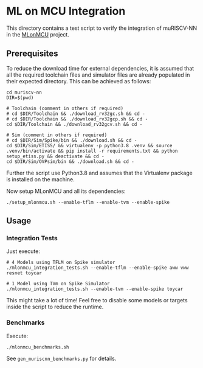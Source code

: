 # ML on MCU Integration

This directory contains a test script to verify the integration of muRISCV-NN in the [MLonMCU](https://github.com/tum-ei-eda/mlonmcu) project.

## Prerequisites

To reduce the download time for external dependencies, it is assumed that all the required toolchain files and simulator files are already populated in their expected directory. This can be achieved as follows:

```
cd muriscv-nn
DIR=$(pwd)

# Toolchain (comment in others if required)
# cd $DIR/Toolchain && ./download_rv32gc.sh && cd -
# cd $DIR/Toolchain && ./download_rv32gcp.sh && cd -
cd $DIR/Toolchain && ./download_rv32gcv.sh && cd -

# Sim (comment in others if required)
# cd $DIR/Sim/Spike/bin && ./download.sh && cd -
cd $DIR/Sim/ETISS/ && virtualenv -p python3.8 .venv && source .venv/bin/activate && pip install -r requirements.txt && python setup_etiss.py && deactivate && cd -
cd $DIR/Sim/OVPsim/bin && ./download.sh && cd -
```

Further the script use Python3.8 and assumes that the Virtualenv package is installed on the machine.

Now setup MLonMCU and all its dependencies:

```
./setup_mlonmcu.sh --enable-tflm --enable-tvm --enable-spike
```

## Usage

### Integration Tests

Just execute:

```
# 4 Models using TFLM on Spike simulator
./mlonmcu_integration_tests.sh --enable-tflm --enable-spike aww vww resnet toycar

# 1 Model using TVm on Spike Simulator
./mlonmcu_integration_tests.sh --enable-tvm --enable-spike toycar
```

This might take a lot of time! Feel free to disable some models or targets inside the script to reduce the runtime.

### Benchmarks

Execute:

```
./mlonmcu_benchmarks.sh
```

See `gen_muriscnn_benchmarks.py` for details.

